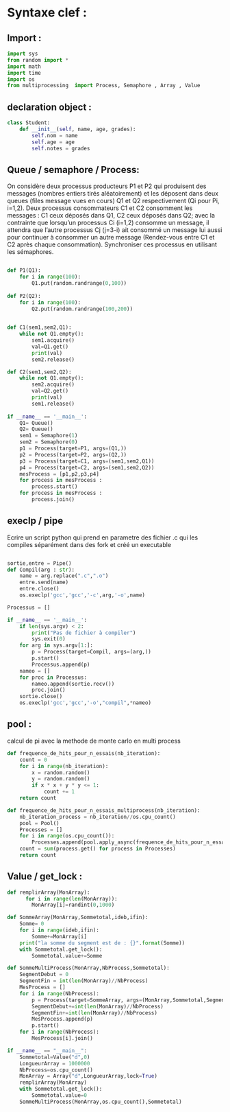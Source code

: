 # Syntaxe clef : 

## Import :
```py
import sys
from random import *
import math
import time
import os
from multiprocessing  import Process, Semaphore , Array , Value
```

## declaration object : 

```py
class Student:
	def __init__(self, name, age, grades):
		self.nom = name
		self.age = age
		self.notes = grades
```

## Queue / semaphore  / Process:

On  considère  deux  processus  producteurs  P1  et  P2  qui  produisent  des  messages  (nombres  entiers  tirés aléatoirement) et les déposent dans deux queues (files message vues en cours) Q1 et Q2 respectivement (Qi pour Pi, i=1,2). Deux processus consommateurs C1 et C2 consomment les messages : C1 ceux déposés dans Q1, C2 ceux déposés dans Q2; avec la contrainte que lorsqu’un processus Ci (i=1,2) consomme un message, il attendra que l’autre processus Cj (j=3-i) ait consommé un message lui aussi pour continuer à consommer un autre message (Rendez-vous  entre  C1  et  C2  après  chaque  consommation).  Synchroniser  ces  processus  en  utilisant  les sémaphores. 

```py

def P1(Q1):   
    for i in range(100):
        Q1.put(random.randrange(0,100))     
  
def P2(Q2): 
    for i in range(100):   
        Q2.put(random.randrange(100,200))   
   

def C1(sem1,sem2,Q1):
    while not Q1.empty():
        sem1.acquire()
        val=Q1.get()
        print(val)
        sem2.release()

def C2(sem1,sem2,Q2):
    while not Q1.empty():
        sem2.acquire()
        val=Q2.get()
        print(val)
        sem1.release()       
    
if __name__ == '__main__':   
    Q1= Queue()
    Q2= Queue()    
    sem1 = Semaphore(1)
    sem2 = Semaphore(0)
    p1 = Process(target=P1, args=(Q1,))   
    p2 = Process(target=P2, args=(Q2,))
    p3 = Process(target=C1, args=(sem1,sem2,Q1))    
    p4 = Process(target=C2, args=(sem1,sem2,Q2))
    mesProcess = [p1,p2,p3,p4]
    for process in mesProcess :
        process.start()
    for process in mesProcess :
        process.join()
```

## execlp / pipe

Ecrire un script python qui prend en parametre des fichier .c qui les compiles séparément dans des fork et créé un executable

```python

sortie,entre = Pipe()
def Compil(arg : str):
    name = arg.replace(".c",".o")
    entre.send(name)
    entre.close()
    os.execlp('gcc','gcc','-c',arg,'-o',name)  

Processus = []

if __name__ == '__main__':   
    if len(sys.argv) < 2: 
        print("Pas de fichier à compiler")
        sys.exit(0)
    for arg in sys.argv[1:]:
        p = Process(target=Compil, args=(arg,))
        p.start()
        Processus.append(p)
    nameo = []
    for proc in Processus:
        nameo.append(sortie.recv())
        proc.join()
    sortie.close()
    os.execlp('gcc','gcc','-o',"compil",*nameo)      
``` 

## pool :

calcul de pi avec la methode de monte carlo en multi process

```py
def frequence_de_hits_pour_n_essais(nb_iteration):    
    count = 0
    for i in range(nb_iteration):
        x = random.random()
        y = random.random()
        if x * x + y * y <= 1:
            count += 1
    return count

def frequence_de_hits_pour_n_essais_multiprocess(nb_iteration):    
    nb_iteration_process = nb_iteration//os.cpu_count()
    pool = Pool() 
    Processes = []
    for i in range(os.cpu_count()):
        Processes.append(pool.apply_async(frequence_de_hits_pour_n_essais, args = [nb_iteration_process,]))
    count = sum(process.get() for process in Processes)
    return count
```

## Value / get_lock :
```py
def remplirArray(MonArray):   
      for i in range(len(MonArray)):
        MonArray[i]=randint(0,1000)  

def SommeArray(MonArray,Sommetotal,ideb,ifin):  
    Somme= 0
    for i in range(ideb,ifin):
        Somme+=MonArray[i]
    print("la somme du segment est de : {}".format(Somme))
    with Sommetotal.get_lock():
        Sommetotal.value+=Somme

def SommeMultiProcess(MonArray,NbProcess,Sommetotal):
    SegmentDebut = 0
    SegmentFin = int(len(MonArray)//NbProcess)
    MesProcess = [] 
    for i in range(NbProcess):
        p = Process(target=SommeArray, args=(MonArray,Sommetotal,SegmentDebut,SegmentFin))
        SegmentDebut+=int(len(MonArray)//NbProcess)
        SegmentFin+=int(len(MonArray)//NbProcess)
        MesProcess.append(p)
        p.start()
    for i in range(NbProcess):
        MesProcess[i].join()

if __name__ == "__main__":  
    Sommetotal=Value("d",0)    
    LongueurArray = 1000000
    NbProcess=os.cpu_count()
    MonArray = Array("d",LongueurArray,lock=True)
    remplirArray(MonArray)
    with Sommetotal.get_lock():
        Sommetotal.value=0
    SommeMultiProcess(MonArray,os.cpu_count(),Sommetotal)
```